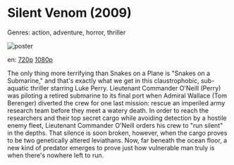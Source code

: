 # Silent Venom (2009)

Genres: action, adventure, horror, thriller

![poster](http://image.tmdb.org/t/p/w500/rSFNAc0NAw9HmfqQS1KQzeY9l2O.jpg)

en:
  [720p](magnet:?xt=urn:btih:a779aed378d58d97172e176ba7ab5250298bb0aa&dn=Silent+Venom+%282009%29+720p+BrRip+x264+-+YIFY&tr=udp%3A%2F%2Ftracker.openbittorrent.com%3A80%2Fannounce&tr=udp%3A%2F%2Fglotorrents.pw%3A6969%2Fannounce&tr=udp%3A%2F%2Ftracker.openbittorrent.com%3A80%2Fannounce&tr=udp%3A%2F%2Ftracker.opentrackr.org%3A1337%2Fannounce&tr=udp%3A%2F%2Fzer0day.to%3A1337%2Fannounce&tr=udp%3A%2F%2Ftracker.coppersurfer.tk%3A6969%2Fannounce)
  [1080p](magnet:?xt=urn:btih:4117256a750e5dc8ee43479960d3006f64221257&dn=Silent+Venom+%282009%29+1080p+BrRip+x264+-+YIFY&tr=udp%3A%2F%2Ftracker.openbittorrent.com%3A80%2Fannounce&tr=udp%3A%2F%2Fglotorrents.pw%3A6969%2Fannounce&tr=udp%3A%2F%2Ftracker.openbittorrent.com%3A80%2Fannounce&tr=udp%3A%2F%2Ftracker.opentrackr.org%3A1337%2Fannounce&tr=udp%3A%2F%2Fzer0day.to%3A1337%2Fannounce&tr=udp%3A%2F%2Ftracker.coppersurfer.tk%3A6969%2Fannounce)
  


The only thing more terrifying than Snakes on a Plane is "Snakes on a Submarine," and that's exactly what we get in this claustrophobic, sub-aquatic thriller starring Luke Perry. Lieutenant Commander O'Neill (Perry) was piloting a retired submarine to its final port when Admiral Wallace (Tom Berenger) diverted the crew for one last mission: rescue an imperiled army research team before they meet a watery death. In order to reach the researchers and their top secret cargo while avoiding detection by a hostile enemy fleet, Lieutenant Commander O'Neill orders his crew to "run silent" in the depths. That silence is soon broken, however, when the cargo proves to be two genetically altered leviathans. Now, far beneath the ocean floor, a new kind of predator emerges to prove just how vulnerable man truly is when there's nowhere left to run.
